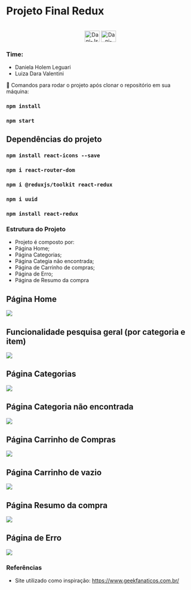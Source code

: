 # Projeto Final Redux
</div>
  <div align="center" style="display: inline_block"><br>
  <img align="center" alt="Dani-Js" height="30" width="40" src="https://raw.githubusercontent.com/devicons/devicon/master/icons/javascript/javascript-plain.svg">
  <img align="center" alt="Dani-React" height="30" width="40" src="https://raw.githubusercontent.com/devicons/devicon/master/icons/react/react-original.svg">
</div>

### Time:
- Daniela Holem Leguari
- Luiza Dara Valentini


📌 Comandos para rodar o projeto após clonar o repositório em sua máquina:

### `npm install`

### `npm start`

## Dependências do projeto

### `npm install react-icons --save`

### `npm i react-router-dom`

### `npm i @reduxjs/toolkit react-redux`

### `npm i uuid`

### `npm install react-redux`

### Estrutura do Projeto

- Projeto é composto por:
- Página Home;
- Página Categorias;
- Página Categia não encontrada;
- Página de Carrinho de compras;
- Página de Erro;
- Página de Resumo da compra


## Página Home


![](./imagens/pagina-home.png)


## Funcionalidade pesquisa geral (por categoria e item)

![](./imagens/filtro-categoria-encontrada.png)

## Página Categorias


![](./imagens/pagina-categoria.png)


## Página Categoria não encontrada


![](./imagens/categoria-nao-encontrada.png)

## Página Carrinho de Compras


![](./imagens/pagina-carrinho.png)


## Página Carrinho de vazio


![](./imagens/carrinho-vazio.png)


## Página Resumo da compra


![](./imagens/resumo.png)


## Página de Erro


![](./imagens/erro.png)



### Referências
-  Site utilizado como inspiração:
https://www.geekfanaticos.com.br/
